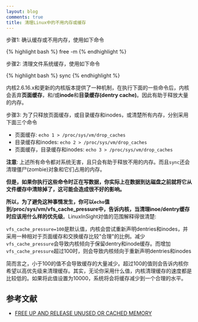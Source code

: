 ```yaml
---
layout: blog
comments: true
title: 清理Linux中的不用内存或缓存
---
```


步骤1: 确认缓存或不用内存，使用如下命令

{% highlight bash %}
free -m
{% endhighlight %}

步骤2: 清理文件系统缓存，使用如下命令

{% highlight bash %}
sync
{% endhighlight %}

内核2.6.16.x和更新的内核版本提供了一种机制，在执行下面的一些命令后，内核会丢弃**页面缓存**，和/或**inode**和**目录缓存(dentry cache)**。因此有助于释放大量的内存。

步骤3: 为了只释放页面缓存，或目录缓存和inodes，或清楚所有内存，分别采用下面三个命令

  - 页面缓存: `echo 1 > /proc/sys/vm/drop_caches`
  - 目录缓存和inodes: `echo 2 > /proc/sys/vm/drop_caches`
  - 页面缓存，目录缓存和inodes: `echo 3 > /proc/sys/vm/drop_caches`

**注意**: 上述所有命令都对系统无害，且只会有助于释放不用的内存。而且`sync`还会清理僵尸(zombie)对象和它们占用的内存。

**但是，如果你执行这些命令时正在写数据，你实际上在数据到达磁盘之前就将它从文件缓存中清除掉了，这可能会造成很不好的影响。**

__所以，为了避免这种事情发生，你可以`echo`值到/proc/sys/vm/vfs_cache_pressure中，告诉内核，当清理inoe/dentry缓存时应该用什么样的优先级__。LinuxInSight对值的范围解释得很清楚:

  `vfs_cache_pressure=100`是默认值，内核会尝试重新声明dentries和inodes，并采用一种相对于页面缓存和交换缓存比较"合理"的比例。减少`vfs_cache_pressure`会导致内核倾向于保留dentry和inode缓存。而增加`vfs_cache_pressure`超过100时，则会导致内核倾向于重新声明dentries和inodes

简而言之，小于100的值不会导致缓存的大量减少。超过100的值则会告诉内核你希望以高优先级来清理缓存。其实，无论你采用什么值，内核清理缓存的速度都是比较低的。如果将此值设置为10000，系统将会将缓存减少到一个合理的水平。

## 参考文献

  - [FREE UP AND RELEASE UNUSED OR CACHED MEMORY](http://blog.midnightmonk.com/225/linux/free-up-and-release-unused-or-cached-memory.shtml)
